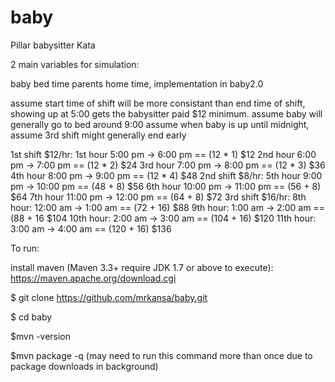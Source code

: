 # baby
Pillar babysitter Kata

2 main variables for simulation:

baby bed time
parents home time, implementation in baby2.0

assume start time of shift will be more consistant than end time of shift, showing up at
5:00 gets the babysitter paid $12 minimum.
assume baby will generally go to bed around 9:00
assume when baby is up until midnight, assume 3rd shift might generally end early

1st shift $12/hr:
1st hour 5:00 pm -> 6:00 pm  == (12 * 1) $12
2nd hour 6:00 pm -> 7:00 pm  == (12 * 2) $24
3rd hour 7:00 pm -> 8:00 pm  == (12 * 3) $36
4th hour 8:00 pm -> 9:00 pm  == (12 * 4) $48
2nd shift $8/hr:
5th hour 9:00 pm -> 10:00 pm == (48 + 8) $56
6th hour 10:00 pm -> 11:00 pm == (56 + 8) $64
7th hour 11:00 pm -> 12:00 pm == (64 + 8) $72
3rd shift $16/hr:
8th hour: 12:00 am -> 1:00 am == (72 + 16) $88
9th hour: 1:00 am -> 2:00 am == (88 + 16 $104
10th hour: 2:00 am -> 3:00 am == (104 + 16) $120
11th hour: 3:00 am -> 4:00 am == (120 + 16) $136

To run:

install maven (Maven 3.3+ require JDK 1.7 or above to execute):
https://maven.apache.org/download.cgi

$ git clone https://github.com/mrkansa/baby.git

$ cd baby

$mvn -version

$mvn package -q (may need to run this command more than once due to package downloads in background)
